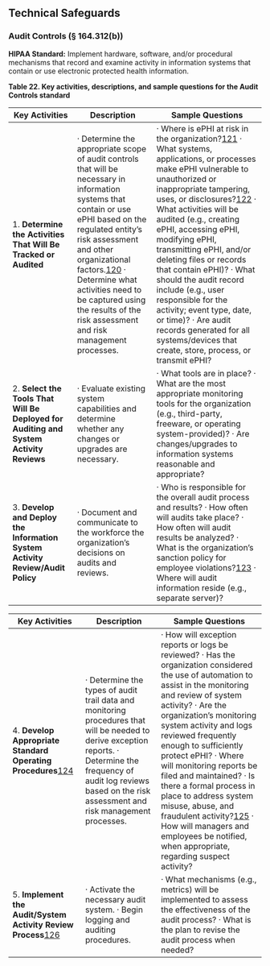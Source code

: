 ## Technical Safeguards

### Audit Controls (§ 164.312(b))

**HIPAA Standard:** Implement hardware, software, and/or procedural mechanisms that record and examine activity in information systems that contain or use electronic protected health information.

**Table 22. Key activities, descriptions, and sample questions for the Audit Controls standard**

| **Key Activities**                                           | **Description**                                              | **Sample Questions**                                         |
| ------------------------------------------------------------ | ------------------------------------------------------------ | ------------------------------------------------------------ |
| 1.   **Determine the Activities That Will Be Tracked or Audited** | ·    Determine the appropriate  scope of audit controls that will be necessary in information systems that  contain or use ePHI based  on the regulated entity’s risk assessment and other organizational  factors.[120](#_bookmark108)  ·     Determine what activities need to be captured using  the results of the risk assessment and risk management processes. | ·    Where is ePHI at risk in the organization?[121](#_bookmark109)  ·     What systems, applications, or processes make ePHI vulnerable to unauthorized or inappropriate tampering, uses, or disclosures?[122](#_bookmark110)  ·    What activities will be  audited (e.g., creating ePHI, accessing ePHI, modifying ePHI, transmitting ePHI,  and/or deleting files or records that contain ePHI)?  ·     What should the audit record include (e.g., user responsible for the activity; event type, date,  or time)?  ·    Are audit records generated for all systems/devices that create, store, process, or transmit ePHI? |
| 2.   **Select the Tools That  Will Be Deployed for  Auditing and System Activity Reviews** | ·     Evaluate existing system  capabilities and determine whether any changes or  upgrades are necessary. | ·    What tools  are in place?  ·     What are the most appropriate monitoring tools for the  organization (e.g., third-party, freeware, or operating system-provided)?  ·    Are changes/upgrades to information systems reasonable  and appropriate? |
| 3.   **Develop and Deploy the  Information System Activity Review/Audit Policy** | ·     Document and communicate to the workforce the organization’s decisions on audits and reviews. | ·     Who is responsible for the overall  audit process and results?  ·    How often will audits  take place?  ·    How often will audit  results be analyzed?  ·     What is the organization’s sanction policy for employee violations?[123](#_bookmark111)  ·    Where will  audit information reside  (e.g., separate server)? |

| **Key Activities**                                           | **Description**                                              | **Sample Questions**                                         |
| ------------------------------------------------------------ | ------------------------------------------------------------ | ------------------------------------------------------------ |
| 4.   **Develop Appropriate Standard Operating Procedures**[124](#_bookmark112) | ·     Determine the types  of audit trail  data and monitoring procedures that will be  needed to derive exception reports.  ·     Determine the frequency of audit log reviews based  on the risk assessment and  risk management processes. | ·    How will exception reports or logs be reviewed?  ·     Has the organization considered the use of automation to assist in the monitoring and review of system activity?  ·     Are the organization’s monitoring system activity and logs reviewed  frequently enough to sufficiently protect ePHI?  ·    Where will  monitoring reports be filed and maintained?  ·     Is there a formal process in place to address system misuse, abuse, and fraudulent  activity?[125](#_bookmark113)  ·    How will managers and employees be notified, when appropriate, regarding suspect  activity? |
| 5.   **Implement the Audit/System  Activity Review Process**[126](#_bookmark114) | ·    Activate the necessary audit  system.  ·    Begin logging and auditing procedures. | ·     What mechanisms (e.g.,  metrics) will be implemented to assess the effectiveness of the audit  process?  ·    What is the plan  to revise the audit process  when needed? |



 